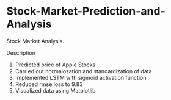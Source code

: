 # Stock-Market-Prediction-and-Analysis
Stock Market Analysis.

Description 
1. Predicted price of Apple Stocks 
2. Carried out normalozation and standardization of data
3. Implemented LSTM with sigmoid activation function
4. Reduced rmse loss to 9.83
5. Visualized data using Matplotlib

